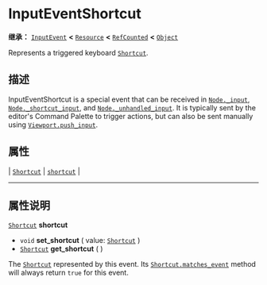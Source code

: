 <!-- ⚠ 请勿编辑本文件 ⚠ -->
<!-- 本文档使用脚本从 WeDot 引擎源码仓库生成。 -->
<!-- 生成脚本：https://github.com/WeDot-Engine/WeDot/tree/4.3/doc/tools/make_md.py； -->
<!-- 原文件：https://github.com/WeDot-Engine/WeDot/tree/4.3/doc/classes/InputEventShortcut.xml。 -->

<div id="_class_inputeventshortcut"></div>

# InputEventShortcut

**继承：** [`InputEvent`](class_inputevent.md) **<** [`Resource`](class_resource.md) **<** [`RefCounted`](class_refcounted.md) **<** [`Object`](class_object.md)

Represents a triggered keyboard [`Shortcut`](class_shortcut.md).

## 描述

InputEventShortcut is a special event that can be received in [`Node._input`](#class_node_private_method__input), [`Node._shortcut_input`](#class_node_private_method__shortcut_input), and [`Node._unhandled_input`](#class_node_private_method__unhandled_input). It is typically sent by the editor's Command Palette to trigger actions, but can also be sent manually using [`Viewport.push_input`](#class_viewport_method_push_input).

## 属性

| [`Shortcut`](class_shortcut.md) | [`shortcut`](#class_inputeventshortcut_property_shortcut) |

<!-- rst-class:: classref-section-separator -->

---

## 属性说明

<div id="_class_inputeventshortcut_property_shortcut"></div>

[`Shortcut`](class_shortcut.md) **shortcut** <div id="class_inputeventshortcut_property_shortcut"></div>

- `void` **set_shortcut** ( value: [`Shortcut`](class_shortcut.md) )
- [`Shortcut`](class_shortcut.md) **get_shortcut** ( )

The [`Shortcut`](class_shortcut.md) represented by this event. Its [`Shortcut.matches_event`](#class_shortcut_method_matches_event) method will always return `true` for this event.

[^virtual]: 本方法通常需要用户覆盖才能生效。
[^const]: 本方法无副作用，不会修改该实例的任何成员变量。
[^vararg]: 本方法除了能接受在此处描述的参数外，还能够继续接受任意数量的参数。
[^constructor]: 本方法用于构造某个类型。
[^static]: 调用本方法无需实例，可直接使用类名进行调用。
[^operator]: 本方法描述的是使用本类型作为左操作数的有效运算符。
[^bitfield]: 这个值是由下列位标志构成位掩码的整数。
[^void]: 无返回值。
